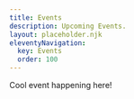 ```yaml
---
title: Events
description: Upcoming Events.
layout: placeholder.njk
eleventyNavigation:
  key: Events
  order: 100
---
```


Cool event happening here!
